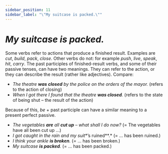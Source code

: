 ```yaml
---
sidebar_position: 11
sidebar_label: "\"My suitcase is packed.\""
---
```


# *My suitcase is packed.*

Some verbs refer to actions that produce a finished result. Examples are *cut*, *build*, *pack*, *close*. Other verbs do not: for example *push*, *live*, *speak*, *hit*, *carry*. The past participles of finished-result verbs, and some of their passive tenses, can have two meanings. They can refer to the action, or they can describe the result (rather like adjectives). Compare:

- *The theatre **was closed** by the police on the orders of the mayor.* (refers to the action of closing)
- *When I got there I found that the theatre **was closed**.* (refers to the state of being shut – the result of the action)

Because of this, *be* + past participle can have a similar meaning to a present perfect passive.

- *The vegetables **are** all **cut up** – what shall I do now?* (= The vegetables have all been cut up …)
- *I got caught in the rain and my suit**’s ruined**.* (= … has been ruined.)
- *I think your ankle **is broken**.* (= … has been broken.)
- *My suitcase **is packed**.* (= … has been packed.)
